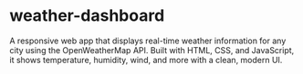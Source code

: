# weather-dashboard
A responsive web app that displays real-time weather information for any city using the OpenWeatherMap API. Built with HTML, CSS, and JavaScript, it shows temperature, humidity, wind, and more with a clean, modern UI.
